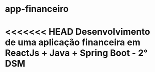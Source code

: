 # app-financeiro
<<<<<<< HEAD
Desenvolvimento de uma aplicação financeira em ReactJs + Java + Spring Boot - 2° DSM
=======



